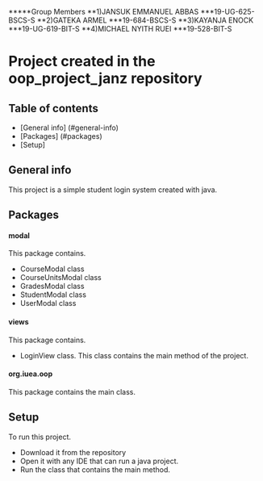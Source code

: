 *****Group Members
**1)JANSUK EMMANUEL ABBAS 		***19-UG-625-BSCS-S
**2)GATEKA ARMEL 				***19-684-BSCS-S
**3)KAYANJA ENOCK 				***19-UG-619-BIT-S
**4)MICHAEL NYITH RUEI				***19-528-BIT-S 

# Project created in the oop_project_janz repository

## Table of contents
* [General info] (#general-info)
* [Packages] (#packages)
* [Setup]

## General info
This project is a simple student login system created with java.

## Packages 
#### modal
This package contains.

* CourseModal class
* CourseUnitsModal class
* GradesModal class
* StudentModal class
* UserModal class

#### views
This package contains.

* LoginView class. This class contains the main method of the project.

#### org.iuea.oop 
This package contains the main class.

## Setup
To run this project. 

* Download it from the repository
* Open it with any IDE that can run a java project.
* Run the class that contains the main method.





